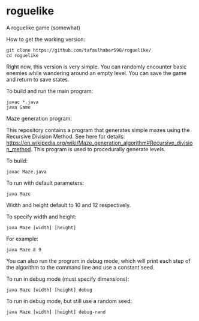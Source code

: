 # roguelike
A roguelike game (somewhat)

How to get the working version:

```
git clone https://github.com/tafaulhaber590/roguelike/
cd roguelike
```

Right now, this version is very simple. You can randomly encounter basic enemies while wandering around an empty level. You can save the game and return to save states.

To build and run the main program:

```
javac *.java
java Game
```

Maze generation program:

This repository contains a program that generates simple mazes using the Recursive Division Method. See here for details: https://en.wikipedia.org/wiki/Maze_generation_algorithm#Recursive_division_method. This program is used to procedurally generate levels.

To build:

```
javac Maze.java
```

To run with default parameters:

```
java Maze
```

Width and height default to 10 and 12 respectively.

To specify width and height:

```
java Maze [width] [height]
```

For example:

```
java Maze 8 9
```

You can also run the program in debug mode, which will print each step of the algorithm to the command line and use a constant seed.

To run in debug mode (must specify dimensions):

```
java Maze [width] [height] debug
```

To run in debug mode, but still use a random seed:

```
java Maze [width] [height] debug-rand
```
